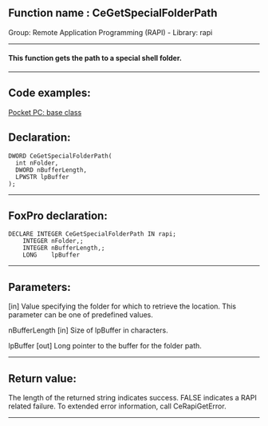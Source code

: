 
## Function name : CeGetSpecialFolderPath
Group: Remote Application Programming (RAPI) - Library: rapi    
***  


#### This function gets the path to a special shell folder.
***  


## Code examples:
[Pocket PC: base class](../../samples/sample_440.md)  

## Declaration:
```foxpro  
DWORD CeGetSpecialFolderPath(
  int nFolder,
  DWORD nBufferLength,
  LPWSTR lpBuffer
);  
```  
***  


## FoxPro declaration:
```foxpro  
DECLARE INTEGER CeGetSpecialFolderPath IN rapi;
	INTEGER nFolder,;
	INTEGER nBufferLength,;
	LONG    lpBuffer  
```  
***  


## Parameters:
[in] Value specifying the folder for which to retrieve the location. This parameter can be one of predefined values.

nBufferLength 
[in] Size of lpBuffer in characters. 

lpBuffer 
[out] Long pointer to the buffer for the folder path.   
***  


## Return value:
The length of the returned string indicates success. FALSE indicates a RAPI related failure. To extended error information, call CeRapiGetError.   
***  

